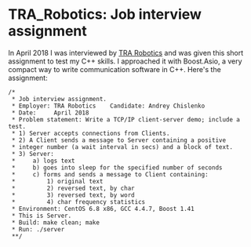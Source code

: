 # TRA_Robotics: Job interview assignment
In April 2018 I was interviewed by [TRA Robotics](https://www.tra.ai/) and was given this short assignment to test my C++ skills.
I approached it with Boost.Asio, a very compact way to write communication software in C++.
Here's the assignment:
```
/*
 * Job interview assignment.
 * Employer: TRA Robotics    Candidate: Andrey Chislenko
 * Date:     April 2018
 * Problem statement: Write a TCP/IP client-server demo; include a test.
 * 1) Server accepts connections from Clients.
 * 2) A Client sends a message to Server containing a positive
 * integer number (a wait interval in secs) and a block of text.
 * 3) Server:
 *     a) logs text
 *     b) goes into sleep for the specified number of seconds
 *     c) forms and sends a message to Client containing:
 *         1) original text
 *         2) reversed text, by char
 *         3) reversed text, by word
 *         4) char frequency statistics
 * Environment: CentOS 6.8 x86, GCC 4.4.7, Boost 1.41
 * This is Server.
 * Build: make clean; make
 * Run: ./server
 **/
```
